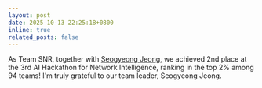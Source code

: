 ```yaml
---
layout: post
date: 2025-10-13 22:25:18+0800
inline: true
related_posts: false
---
```


As Team SNR, together with [Seogyeong Jeong](https://seogyeongjeong.github.io/), we achieved 2nd place at the 3rd AI Hackathon for Network Intelligence, ranking in the top 2% among 94 teams! I'm truly grateful to our team leader, Seogyeong Jeong.